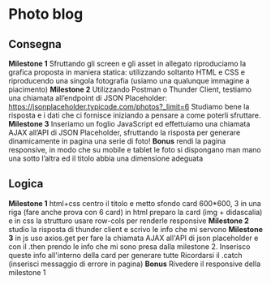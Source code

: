 Photo blog
===
## Consegna
**Milestone 1**
Sfruttando gli screen e gli asset in allegato riproduciamo la grafica proposta in maniera statica: utilizzando soltanto HTML e CSS e riproducendo una singola fotografia (usiamo una qualunque immagine a piacimento)
**Milestone 2**
Utilizzando Postman o Thunder Client, testiamo una chiamata all’endpoint di JSON Placeholder:
https://jsonplaceholder.typicode.com/photos?_limit=6
Studiamo bene la risposta e i dati che ci fornisce iniziando a pensare a come poterli sfruttare.
**Milestone 3**
Inseriamo un foglio JavaScript ed effettuiamo una chiamata AJAX all’API di JSON Placeholder, sfruttando la risposta per generare dinamicamente in pagina una serie di foto!
**Bonus**
rendi la pagina responsive, in modo che su mobile e tablet le foto si dispongano man mano una sotto l’altra ed il titolo abbia una dimensione adeguata

## Logica 
**Milestone 1**
html+css
centro il titolo e metto sfondo
card 600*600, 3 in una riga (fare anche prova con 6 card)
in html preparo la card (img + didascalia) e in css la strutturo
usare row-cols per renderle responsive
**Milestone 2**
studio la risposta di thunder client e scrivo le info che mi servono
**Milestone 3**
in js uso axios.get per fare la chiamata AJAX all'API di json placeholder e con il .then prendo le info che mi sono presa dalla milestone 2. Inserisco queste info all'interno della card per generare tutte
Ricordarsi il .catch (inserisci messaggio di errore in pagina)
**Bonus**
Rivedere il responsive della milestone 1